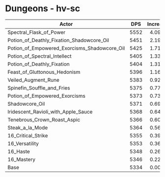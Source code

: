# Dungeons - hv-sc
| Actor | DPS | Increase |
|---|:---:|:---:|
|Spectral_Flask_of_Power|5552|4.09%|
|Potion_of_Deathly_Fixation_Shadowcore_Oil|5451|2.19%|
|Potion_of_Empowered_Exorcisms_Shadowcore_Oil|5425|1.71%|
|Potion_of_Spectral_Intellect|5405|1.33%|
|Potion_of_Deathly_Fixation|5404|1.31%|
|Feast_of_Gluttonous_Hedonism|5396|1.16%|
|Veiled_Augment_Rune|5383|0.92%|
|Spinefin_Souffle_and_Fries|5375|0.77%|
|Potion_of_Empowered_Exorcisms|5373|0.73%|
|Shadowcore_Oil|5371|0.69%|
|Iridescent_Ravioli_with_Apple_Sauce|5368|0.64%|
|Tenebrous_Crown_Roast_Aspic|5366|0.60%|
|Steak_a_la_Mode|5364|0.56%|
|16_Critical_Strike|5355|0.39%|
|16_Versatility|5353|0.36%|
|16_Haste|5348|0.26%|
|16_Mastery|5346|0.22%|
|Base|5334|0.00%|
